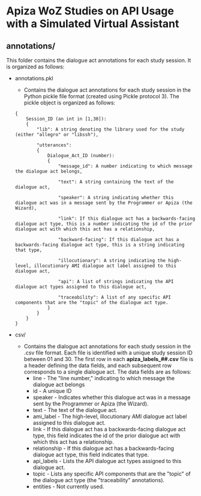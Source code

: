 # Apiza WoZ Studies on API Usage with a Simulated Virtual Assistant
## annotations/

This folder contains the dialogue act annotations for each study session. It is organized as follows:

* annotations.pkl 
    * Contains the dialogue act annotations for each study session in the Python pickle file format (created using Pickle protocol 3). The pickle object is organized as follows:
    
    ```
    {
        Session_ID (an int in [1,30]):
        {
            "lib": A string denoting the library used for the study (either "allegro" or "libssh"),

            "utterances":
            {
                Dialogue_Act_ID (number):
                {
                    "message_id": A number indicating to which message the dialogue act belongs,

                    "text": A string containing the text of the dialogue act,

                    "speaker": A string indicating whether this dialogue act was in a message sent by the Programmer or Apiza (the Wizard),

                    "link": If this dialogue act has a backwards-facing dialogue act type, this is a number indicating the id of the prior dialogue act with which this act has a relationship,

                    "backward-facing": If this dialogue act has a backwards-facing dialogue act type, this is a string indicating that type,

                    "illocutionary": A string indicating the high-level, illocutionary AMI dialogue act label assigned to this dialogue act,

                    "api": A list of strings indicating the API dialogue act types assigned to this dialogue act,

                    "traceability": A list of any specific API components that are the "topic" of the dialogue act type.
                }
            }
        }
    }
    ```
    
* csv/
    * Contains the dialogue act annotations for each study session in the .csv file format. Each file is identified with a unique study session ID between 01 and 30. The first row in each **apiza_labels_##.csv** file is a header defining the data fields, and each subsequent row corresponds to a single dialogue act.  The data fields are as follows:
        * line - The "line number," indicating to which message the dialogue act belongs
        * id - A unique ID
        * speaker - Indicates whether this dialogue act was in a message sent by the Programmer or Apiza (the Wizard).
        * text - The text of the dialogue act. 
        * ami_label - The high-level, illocutionary AMI dialogue act label assigned to this dialogue act.
        * link - If this dialogue act has a backwards-facing dialogue act type, this field indicates the id of the prior dialogue act with which this act has a relationship.
        * relationship - If this dialogue act has a backwards-facing dialogue act type, this field indicates that type.
        * api_labels - Lists the API dialogue act types assigned to this dialogue act.
        * topic - Lists any specific API components that are the "topic" of the dialogue act type (the "traceability" annotations).
        * entities - Not currently used.



